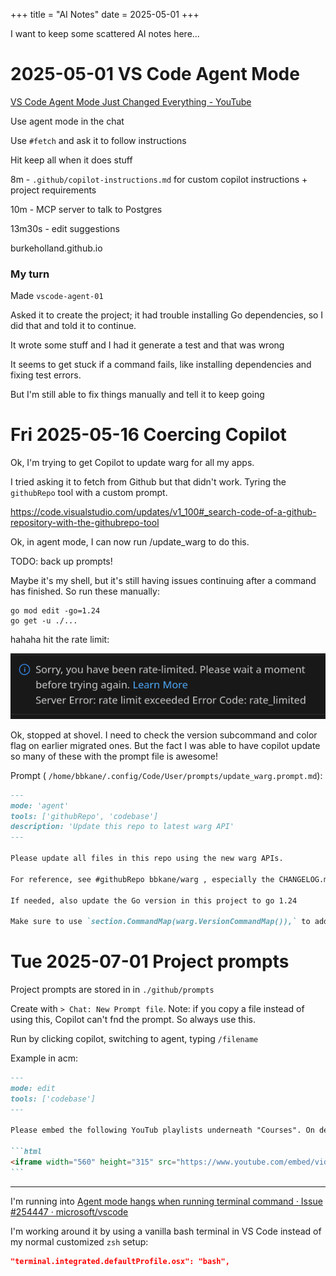 +++
title = "AI Notes"
date = 2025-05-01
+++

I want to keep some scattered AI notes here...

# 2025-05-01 VS Code Agent Mode

[VS Code Agent Mode Just Changed Everything - YouTube](https://www.youtube.com/watch?v=dutyOc_cAEU)

Use agent mode in the chat

Use `#fetch` and ask it to follow instructions

Hit keep all when it does stuff

8m - `.github/copilot-instructions.md` for custom copilot instructions  + project requirements

10m - MCP server to talk to Postgres

13m30s - edit suggestions

burkeholland.github.io

### My turn

Made `vscode-agent-01`

Asked it to create the project; it had trouble installing Go dependencies, so I did that and told it to continue.

It wrote some stuff and I had it generate a test and that was wrong

It seems to get stuck if a command fails, like installing dependencies and fixing test errors.

But I'm still able to fix things manually and tell it to keep going

# Fri 2025-05-16 Coercing Copilot

Ok, I'm trying to get Copilot to update warg for all my apps.

I tried asking it to fetch from Github but that didn't work. Tyring the `githubRepo` tool with a custom prompt.

https://code.visualstudio.com/updates/v1_100#_search-code-of-a-github-repository-with-the-githubrepo-tool

Ok, in agent mode, I can now run /update_warg to do this.

TODO: back up prompts!

Maybe it's my shell, but it's still having issues continuing after a command has finished. So run these manually:
```
go mod edit -go=1.24
go get -u ./...
```

hahaha hit the rate limit:

![copilot-rate-limit.png](copilot-rate-limit.png)

Ok, stopped at shovel. I need to check the version subcommand and color flag on earlier migrated ones. But the fact I was able to have copilot update so many of these with the prompt file is awesome!

Prompt ( `/home/bbkane/.config/Code/User/prompts/update_warg.prompt.md`):

```markdown
---
mode: 'agent'
tools: ['githubRepo', 'codebase']
description: 'Update this repo to latest warg API'
---

Please update all files in this repo using the new warg APIs.

For reference, see #githubRepo bbkane/warg , especially the CHANGELOG.md, README.md files and the files in the examples directory.

If needed, also update the Go version in this project to go 1.24

Make sure to use `section.CommandMap(warg.VersionCommandMap()),` to add a version command and `warg.GlobalFlagMap(warg.ColorFlagMap()),` to add a `--color` flag.
```

# Tue 2025-07-01 Project prompts

Project prompts are stored in in `./github/prompts`

Create with `> Chat: New Prompt file`. Note: if you copy a file instead of using this, Copilot can't fnd the prompt. So always use this.

Run by clicking copilot, switching to agent, typing `/filename`

Example in acm:

````markdown
---
mode: edit
tools: ['codebase']
---

Please embed the following YouTub playlists underneath "Courses". On desktop they should be on a grid but on mobile they should be in a list. Please respect the existing color scheme and make sure the page is mobile friendly.

```html
<iframe width="560" height="315" src="https://www.youtube.com/embed/videoseries?si=96xU2QjHec8MFk17&amp;controls=0&amp;list=PLT9WHwcLoiUHgzV4_E5RUVHJGtfNSnV6r" title="YouTube video player" frameborder="0" allow="accelerometer; autoplay; clipboard-write; encrypted-media; gyroscope; picture-in-picture; web-share" referrerpolicy="strict-origin-when-cross-origin" allowfullscreen></iframe>
```
````

---

I'm running into [Agent mode hangs when running terminal command · Issue #254447 · microsoft/vscode](https://github.com/microsoft/vscode/issues/254447)

I'm working around it by using a vanilla bash terminal in VS Code instead of my normal customized `zsh` setup:

```json
"terminal.integrated.defaultProfile.osx": "bash",
```
